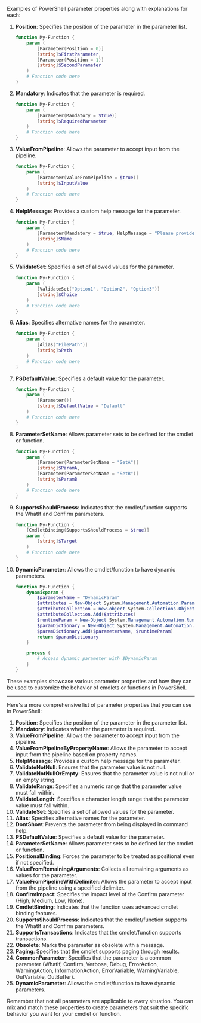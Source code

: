 Examples of PowerShell parameter properties along with explanations for each:

1. **Position**:
   Specifies the position of the parameter in the parameter list.
   
   ```powershell
   function My-Function {
       param (
           [Parameter(Position = 0)]
           [string]$FirstParameter,
           [Parameter(Position = 1)]
           [string]$SecondParameter
       )
       # Function code here
   }
   ```

2. **Mandatory**:
   Indicates that the parameter is required.

   ```powershell
   function My-Function {
       param (
           [Parameter(Mandatory = $true)]
           [string]$RequiredParameter
       )
       # Function code here
   }
   ```

3. **ValueFromPipeline**:
   Allows the parameter to accept input from the pipeline.

   ```powershell
   function My-Function {
       param (
           [Parameter(ValueFromPipeline = $true)]
           [string]$InputValue
       )
       # Function code here
   }
   ```

4. **HelpMessage**:
   Provides a custom help message for the parameter.

   ```powershell
   function My-Function {
       param (
           [Parameter(Mandatory = $true, HelpMessage = "Please provide a valid name.")]
           [string]$Name
       )
       # Function code here
   }
   ```

5. **ValidateSet**:
   Specifies a set of allowed values for the parameter.

   ```powershell
   function My-Function {
       param (
           [ValidateSet("Option1", "Option2", "Option3")]
           [string]$Choice
       )
       # Function code here
   }
   ```

6. **Alias**:
   Specifies alternative names for the parameter.

   ```powershell
   function My-Function {
       param (
           [Alias("FilePath")]
           [string]$Path
       )
       # Function code here
   }
   ```

7. **PSDefaultValue**:
   Specifies a default value for the parameter.

   ```powershell
   function My-Function {
       param (
           [Parameter()]
           [string]$DefaultValue = "Default"
       )
       # Function code here
   }
   ```

8. **ParameterSetName**:
   Allows parameter sets to be defined for the cmdlet or function.

   ```powershell
   function My-Function {
       param (
           [Parameter(ParameterSetName = "SetA")]
           [string]$ParamA,
           [Parameter(ParameterSetName = "SetB")]
           [string]$ParamB
       )
       # Function code here
   }
   ```

9. **SupportsShouldProcess**:
   Indicates that the cmdlet/function supports the WhatIf and Confirm parameters.

   ```powershell
   function My-Function {
       [CmdletBinding(SupportsShouldProcess = $true)]
       param (
           [string]$Target
       )
       # Function code here
   }
   ```

10. **DynamicParameter**:
    Allows the cmdlet/function to have dynamic parameters.

    ```powershell
    function My-Function {
        dynamicparam {
            $parameterName = "DynamicParam"
            $attributes = New-Object System.Management.Automation.ParameterAttribute
            $attributeCollection = new-object System.Collections.ObjectModel.Collection[System.Attribute]
            $attributeCollection.Add($attributes)
            $runtimeParam = New-Object System.Management.Automation.RuntimeDefinedParameter($parameterName, [string], $attributeCollection)
            $paramDictionary = New-Object System.Management.Automation.RuntimeDefinedParameterDictionary
            $paramDictionary.Add($parameterName, $runtimeParam)
            return $paramDictionary
        }

        process {
            # Access dynamic parameter with $DynamicParam
        }
    }
    ```

These examples showcase various parameter properties and how they can be used to customize the behavior of cmdlets or functions in PowerShell.

----------

Here's a more comprehensive list of parameter properties that you can use in PowerShell:

1. **Position**: Specifies the position of the parameter in the parameter list.
2. **Mandatory**: Indicates whether the parameter is required.
3. **ValueFromPipeline**: Allows the parameter to accept input from the pipeline.
4. **ValueFromPipelineByPropertyName**: Allows the parameter to accept input from the pipeline based on property names.
5. **HelpMessage**: Provides a custom help message for the parameter.
6. **ValidateNotNull**: Ensures that the parameter value is not null.
7. **ValidateNotNullOrEmpty**: Ensures that the parameter value is not null or an empty string.
8. **ValidateRange**: Specifies a numeric range that the parameter value must fall within.
9. **ValidateLength**: Specifies a character length range that the parameter value must fall within.
10. **ValidateSet**: Specifies a set of allowed values for the parameter.
11. **Alias**: Specifies alternative names for the parameter.
12. **DontShow**: Prevents the parameter from being displayed in command help.
13. **PSDefaultValue**: Specifies a default value for the parameter.
14. **ParameterSetName**: Allows parameter sets to be defined for the cmdlet or function.
15. **PositionalBinding**: Forces the parameter to be treated as positional even if not specified.
16. **ValueFromRemainingArguments**: Collects all remaining arguments as values for the parameter.
17. **ValueFromPipelineWithDelimiter**: Allows the parameter to accept input from the pipeline using a specified delimiter.
18. **ConfirmImpact**: Specifies the impact level of the Confirm parameter (High, Medium, Low, None).
19. **CmdletBinding**: Indicates that the function uses advanced cmdlet binding features.
20. **SupportsShouldProcess**: Indicates that the cmdlet/function supports the WhatIf and Confirm parameters.
21. **SupportsTransactions**: Indicates that the cmdlet/function supports transactions.
22. **Obsolete**: Marks the parameter as obsolete with a message.
23. **Paging**: Specifies that the cmdlet supports paging through results.
24. **CommonParameter**: Specifies that the parameter is a common parameter (WhatIf, Confirm, Verbose, Debug, ErrorAction, WarningAction, InformationAction, ErrorVariable, WarningVariable, OutVariable, OutBuffer).
25. **DynamicParameter**: Allows the cmdlet/function to have dynamic parameters.

Remember that not all parameters are applicable to every situation. You can mix and match these properties to create parameters that suit the specific behavior you want for your cmdlet or function.